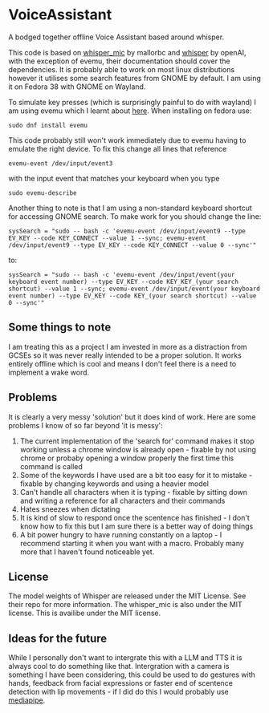 # VoiceAssistant
A bodged together offline Voice Assistant based around whisper.

This code is based on [whisper_mic](https://github.com/mallorbc/whisper_mic)  by mallorbc and [whisper](https://github.com/openai/whisper) by openAI, with the exception of evemu, their documentation should cover the dependencies. 
It is probably able to work on most linux distributions however it utilises some search features from GNOME by default. I am using it on Fedora 38 with GNOME on Wayland.

To simulate key presses (which is surprisingly painful to do with wayland) I am using evemu which I learnt about [here](https://fedoramagazine.org/simulate-device-input-evemu/).
When installing on fedora use:
```
sudo dnf install evemu
```
This code probably still won't work immediately due to evemu having to emulate the right device. To fix this change all lines that reference 
```
evemu-event /dev/input/event3
```
with the input event that matches your keyboard when you type 
```
sudo evemu-describe
```
Another thing to note is that I am using a non-standard keyboard shortcut for accessing GNOME search. To make work for you should change the line:
```
sysSearch = "sudo -- bash -c 'evemu-event /dev/input/event9 --type EV_KEY --code KEY_CONNECT --value 1 --sync; evemu-event /dev/input/event9 --type EV_KEY --code KEY_CONNECT --value 0 --sync'"
```
to:
```
sysSearch = "sudo -- bash -c 'evemu-event /dev/input/event(your keyboard event number) --type EV_KEY --code KEY_KEY_(your search shortcut) --value 1 --sync; evemu-event /dev/input/event(your keyboard event number) --type EV_KEY --code KEY_(your search shortcut) --value 0 --sync'"
```

## Some things to note
I am treating this as a project I am invested in more as a distraction from GCSEs so it was never really intended to be a proper solution.
It works entirely offline which is cool and means I don't feel there is a need to implement a wake word.

## Problems
It is clearly a very messy 'solution' but it does kind of work.
Here are some problems I know of so far beyond 'it is messy':
1. The current implementation of the 'search for' command makes it stop working unless a chrome window is already open - fixable by not using chrome or probaby opening a window properly the first time this command is called
2. Some of the keywords I have used are a bit too easy for it to mistake - fixable by changing keywords and using a heavier model
3. Can't handle all characters when it is typing - fixable by sitting down and writing a reference for all characters and their commands
4. Hates sneezes when dictating
5. It is kind of slow to respond once the scentence has finished - I don't know how to fix this but I am sure there is a better way of doing things
6. A bit power hungry to have running constantly on a laptop - I recommend starting it when you want with a macro.
Probably many more that I haven't found noticeable yet.

## License
The model weights of Whisper are released under the MIT License. See their repo for more information.
The whisper_mic is also under the MIT license.
This is availibe under the MIT license.

## Ideas for the future
While I personally don't want to intergrate this with a LLM and TTS it is always cool to do something like that. Intergration with a camera is something I have been considering, this 
could be used to do gestures with hands, feedback from facial expressions or faster end of scentence detection with lip movements - if I did do this I would probably use [mediapipe](https://mediapipe-studio.webapps.google.com/home).
